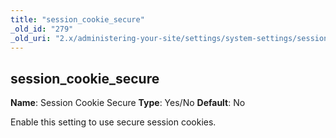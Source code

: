 ```yaml
---
title: "session_cookie_secure"
_old_id: "279"
_old_uri: "2.x/administering-your-site/settings/system-settings/session_cookie_secure"
---
```


## session\_cookie\_secure

**Name**: Session Cookie Secure
**Type**: Yes/No
**Default**: No

Enable this setting to use secure session cookies.
